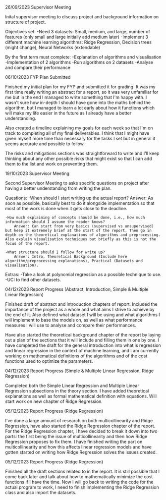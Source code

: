 26/09/2023
Supervisor Meeting

Inital supervisor meeting to discuss project and background information on structure of project.

Objectives set:
	-Need 3 datasets: Small, medium, and large, number of features (only small and large initially add medium later)
	-Implement 3 different machine learning algorithms: Ridge Regression, Decision trees (might change), Neural Networks (extendable)
	
By the first term must complete:
	-Explanation of algorithms and visualisation
	-Implementation of 2 algorithms
	-Run algorithms on 2 datasets
	-Analyse and compare their performance
	

06/10/2023
FYP Plan Submitted

Finished my initial plan for my FYP and submitted it for grading. It was my first time really writing an abstract for a report, so it was very unfamiliar for me but in the end I managed to write something that I'm happy with. I wasn't sure how in-depth I should have gone into the maths behind the algorithm, but I managed to learn a lot early about how it functions which will make my life easier in the future as I already have a better understanding. 

Also created a timeline explaining my goals for each week so that I'm on track to completing all of my final deliverables. I think that I might have given myself more time than necessary for the tasks I set but in general it seems accurate and possible to follow.

The risks and mitigations sections was straightforward to write and I'll keep thinking about any other possible risks that might exist so that I can add them to the list and work on preventing them.


19/10/2023
Supervisor Meeting

Second Supervisor Meeting to asks specific questions on project after having a better understanding from writing the plan.

Questions:
	-When should I start writing up the actual report?
		Answer: As soon as possible, basically best to do it alongside implementation so that most of the work is done when it gets close to the deadline.
	
	-How much explaining of concepts should be done, i.e., how much information should I assume the reader knows?
		Answer: Can start from very basics (supervised vs unsupervised) but keep it extremely brief at the start of the report. Then go in depth on the theoretical explanations of algorithms and preprocessing. Also explain visualisation techniques but briefly as this is not the focus of the report.
		
	-What structure should I follow for write up?
		Answer: Intro, Theoretical Background (Include here algorithm/preprocessing explanations), Practical (Datasets and visualisation).
		
Extras:
	-Take a look at polynomial regression as a possible technique to use.
	-UCI to find other datasets.
	

04/12/2023
Report Progress (Abstract, Introduction, Simple & Multiple Linear Regression)

Finished draft of abstract and introduction chapters of report. Included the importance of the project as a whole and what aims I strive to achieve by the end of it. Also defined what dataset I will be using and what algorithms I will implement to base the models on, as well as what performance measures I will use to analyse and compare their performances.

Have also started the theoretical background chapter of the report by laying out a plan of the sections that it will include and filling them in one by one. I have completed the draft for the general introduction into what is regression and linear regression in the context of machine learning, and I am currently working on mathematical definitions of the algorithms and of the cost functions used to optimize the parameters.


04/12/2023
Report Progress (Simple & Multiple Linear Regression, Ridge Regression)

Completed both the Simple Linear Regression and Multiple Linear Regression subsections in the theory section. I have added theoretical explanations as well as formal mathematical definition with equations. Will start work on new chapter of Ridge Regression.


05/12/2023
Report Progress (Ridge Regression)

I've done a large amount of research on both multicollinearity and Ridge Regression, have also started the Ridge Regression chapter of the report. For the Ridge Regression chapter, I have decided to break it down into two parts: the first being the issue of multicollinearity and then how Ridge Regression proposes to fix them. I have finished writing the part on multicollinearity and how this affects linear regression models and have gotten started on writing how Ridge Regression solves the issues created.


05/12/2023
Report Progress (Ridge Regression)


Finished all the draft sections related to  in the report. It is still possible that I come back later and talk about how to mathematically minimize the cost functions if I have the time. Now I will go back to writing the code for the actual program to work, I need to finish implementing the Ridge Regression class and also import the datasets.
